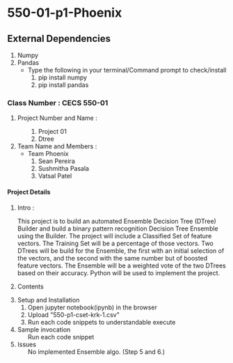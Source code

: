 # 550-01-p1-Phoenix
## External Dependencies 
  <ol>
  <li>Numpy</li>
  <li>Pandas
    <ul>
      <li>Type the following in your terminal/Command prompt to check/install
      <ol>
      <li>pip install numpy</li>
      <li>pip install pandas</li>
      </ol></li></li>
    </ul>
  </ol>
  
###  Class Number : CECS 550-01  
  <ol>
    <li>Project Number and Name : 
    <ul>
          <ol>
          <li>Project 01</li>
          <li>Dtree</li>
          </ol>
    </ul>
    </li>
    <li>Team Name and Members : 
      <ul>
        <li>Team Phoenix
          <ol>
            <li>Sean Pereira</li>
            <li>Sushmitha Pasala</li>
            <li>Vatsal Patel</li>
          </ol>
        </li>
      </ul>
    </li>
  </ol>
  
#### Project Details
  <ol>
    <li>Intro :<p>This project is to build an automated Ensemble Decision Tree (DTree) Builder and build a binary
pattern recognition Decision Tree Ensemble using the Builder. The project will include a Classified Set
of feature vectors. The Training Set will be a percentage of those vectors. Two DTrees will be build
for the Ensemble, the first with an initial selection of the vectors, and the second with the same number
but of boosted feature vectors. The Ensemble will be a weighted vote of the two DTrees based on their
accuracy. Python will be used to implement the project.</p></li>
    <li>Contents<p></p></li>
    <li>Setup and Installation
      <ol>
        <li>Open jupyter notebook(ipynb) in the browser</li>
        <li>Upload "550-p1-cset-krk-1.csv"</li>
        <li>Run each code snippets to understandable execute</li>
      </ol>
    </li>
    <li>Sample invocation
      <ul>Run each code snippet</ul>
    </li>
    <li>Issues
      <ul>No implemented Ensemble algo. (Step 5 and 6.)</ul>
    </li>
  </ol>
